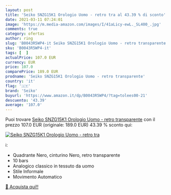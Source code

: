 ```yaml
---
layout: post
title: 'Seiko SNZG15K1 Orologio Uomo - retro tra al 43.39 % di sconto'
date: 2021-03-11 07:24:01
image: 'https://m.media-amazon.com/images/I/41aLicy-ewL._SL400_.jpg'
comments: true
category: ofertas
author: ring
slug: 'B0043R5WP4-it Seiko SNZG15K1 Orologio Uomo - retro transparente'
sku: 'B0043R5WP4-it'
tags: [  ]
actualPrice: 107.0 EUR
currency: EUR
price: 107.0
comparePrice: 189.0 EUR
prodname: 'Seiko SNZG15K1 Orologio Uomo - retro transparente'
country: 'it'
flag: '🇮🇹'
brand: 'Seiko'
buyurl: 'https://www.amazon.it/dp/B0043R5WP4/?tag=tolees00-21'
descuento: '43.39'
average: '107.0'
---
```


Puoi trovare [Seiko SNZG15K1 Orologio Uomo - retro transparente](https://www.amazon.it/dp/B0043R5WP4/?tag=tolees00-21) con il prezzo 107.0 EUR (originale: 189.0 EUR) 43.39 % sconto qui:

[![Seiko SNZG15K1 Orologio Uomo - retro tra](https://m.media-amazon.com/images/I/41aLicy-ewL._SL400_.jpg)](https://www.amazon.it/dp/B0043R5WP4/?tag=tolees00-21)

ℹ️:

- Quadrante Nero, cinturino Nero, retro transparente
- 10 bars
- Analogico classico in tessuto da uomo
- Stile Informale
- Movimento Automatico

[🛒 Acquista qui!!](https://www.amazon.it/dp/B0043R5WP4/?tag=tolees00-21)
